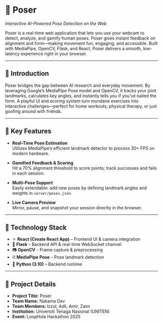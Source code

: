 # 🌟 Poser  
*Interactive AI-Powered Pose Detection on the Web*

Poser is a real-time web application that lets you use your webcam to detect, analyze, and gamify human poses. Poser gives instant feedback on alignment and form—making movement fun, engaging, and accessible. Built with MediaPipe, OpenCV, Flask, and React, Poser delivers a smooth, low-latency experience right in your browser.

---

## 🌱 Introduction

Poser bridges the gap between AI research and everyday movement. By leveraging Google’s MediaPipe Pose model and OpenCV, it tracks your joint landmarks, calculates key angles, and instantly tells you if you’ve nailed the form. A playful UI and scoring system turn mundane exercises into interactive challenges—perfect for home workouts, physical therapy, or just goofing around with friends.

---

## 🌟 Key Features

- **Real-Time Pose Estimation**  
  Utilizes MediaPipe’s efficient landmark detector to process 30+ FPS on modern hardware.

- **Gamified Feedback & Scoring**  
  Hit a 70% alignment threshold to score points; track successes and fails in each session.

- **Multi-Pose Support**  
  Easily extendable: add new poses by defining landmark angles and weights in `server/poses.json`.

- **Live Camera Preview**  
  Mirror, pause, and snapshot your session directly in the browser.

---

## 🧠 Technology Stack

- ⚛️ **React (Create React App)** – Frontend UI & camera integration  
- 🐍 **Flask** – Backend API & real-time WebSocket channel  
- 📷 **OpenCV** – Frame capture & preprocessing  
- ⛓️ **MediaPipe Pose** – Pose landmark detection  
- 🔧 **Python (3.10)** – Backend runtime  
 

---

## 📝 Project Details

- **Project Title:** Poser  
- **Team Name:** Nakama Dev  
- **Team Members:** Izzul, Adli, Amir, Zaim  
- **Institution:** Universiti Tenaga Nasional (UNITEN)  
- **Event:** LoopHole Hackathon 2025  
